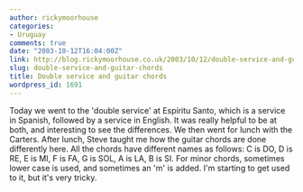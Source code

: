 ```yaml
---
author: rickymoorhouse
categories:
- Uruguay
comments: true
date: "2003-10-12T16:04:00Z"
link: http://blog.rickymoorhouse.co.uk/2003/10/12/double-service-and-guitar-chords/
slug: double-service-and-guitar-chords
title: Double service and guitar chords
wordpress_id: 1691
---
```


Today we went to the 'double service' at Espíritu Santo, which is a service in Spanish, followed by a service in English. It was really helpful to be at both, and interesting to see the differences. We then went for lunch with the Carters. After lunch, Steve taught me how the guitar chords are done differently here. All the chords have different names as follows: C is DO, D is RE, E is MI, F is FA, G is SOL, A is LA, B is SI. For minor chords, sometimes lower case is used, and sometimes an 'm' is added. I'm starting to get used to it, but it's very tricky.
